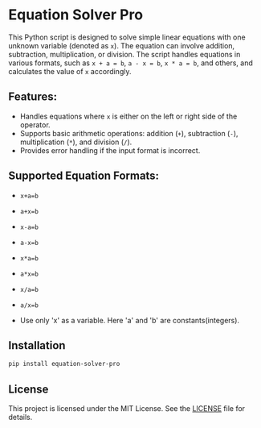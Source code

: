 # Equation Solver Pro


This Python script is designed to solve simple linear equations with one unknown variable (denoted as `x`). The equation can involve addition, subtraction, multiplication, or division. The script handles equations in various formats, such as `x + a = b`, `a - x = b`, `x * a = b`, and others, and calculates the value of `x` accordingly.



## Features:
- Handles equations where `x` is either on the left or right side of the operator.
- Supports basic arithmetic operations: addition (`+`), subtraction (`-`), multiplication (`*`), and division (`/`).
- Provides error handling if the input format is incorrect.



## Supported Equation Formats:
- `x+a=b`

- `a+x=b`

- `x-a=b`

- `a-x=b`

- `x*a=b`

- `a*x=b`

- `x/a=b`

- `a/x=b`

- Use only 'x' as a variable. Here 'a' and 'b' are constants(integers).

## Installation
```bash
pip install equation-solver-pro
```
## License
This project is licensed under the MIT License. See the [LICENSE](LICENSE) file for details.